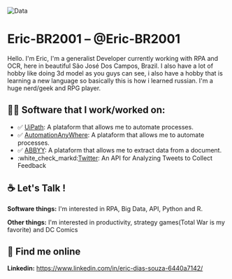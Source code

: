 ![Data](https://user-images.githubusercontent.com/56272232/87437156-547d9680-c5c4-11ea-9cb4-d3baa1ffd4ff.gif)
# Eric-BR2001 – @Eric-BR2001

Hello. I'm Eric, I'm a generalist Developer currently working with RPA and OCR, here in beautiful São José Dos Campos, Brazil. I also have a lot of hobby like doing 3d model as you guys can see, i also have a hobby that is learning a new language so basically this is how i learned russian. I'm a huge nerd/geek and RPG player.

## 👨‍💻 Software that I work/worked on:

* :white_check_mark: [UiPath](https://www.uipath.com/): A plataform that allows me to automate processes.
* :white_check_mark: [AutomationAnyWhere](https://www.automationanywhere.com/): A plataform that allows me to automate processes.
* :white_check_mark: [ABBYY](https://www.abbyy.com/): A plataform that allows me to extract data from a document.
* :white_check_markd:[Twitter](https://developer.twitter.com/en/docs): An API for Analyzing Tweets to Collect Feedback

## :coffee: Let's Talk !

**Software things:** I'm interested in RPA, Big Data, API, Python and R.

**Other things:** I'm interested in productivity, strategy games(Total War is my favorite) and DC Comics

## :telescope: Find me online

**Linkedin:** https://www.linkedin.com/in/eric-dias-souza-6440a7142/
